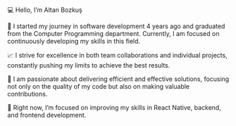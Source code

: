 


💻 Hello, I’m Altan Bozkuş

🙌 I started my journey in software development 4 years ago and graduated from the Computer Programming department. Currently, I am focused on continuously developing my skills in this field.

📈 I strive for excellence in both team collaborations and individual projects, constantly pushing my limits to achieve the best results.

🚀 I am passionate about delivering efficient and effective solutions, focusing not only on the quality of my code but also on making valuable contributions.

🌱 Right now, I’m focused on improving my skills in React Native, backend, and frontend development.
